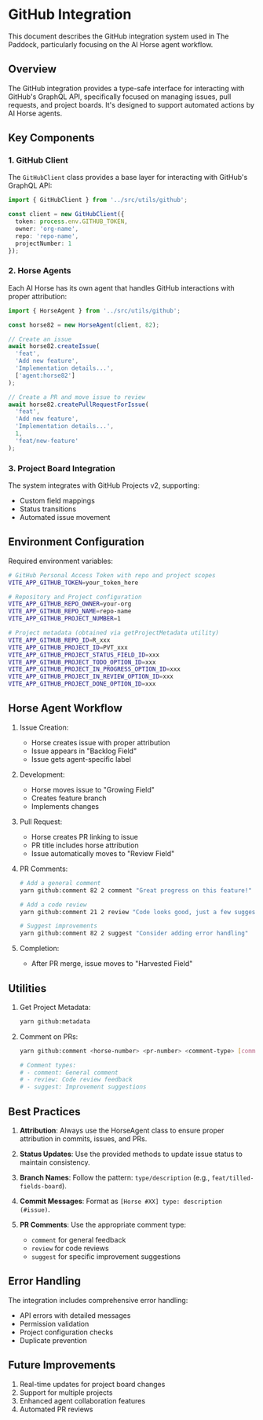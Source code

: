 # GitHub Integration

This document describes the GitHub integration system used in The Paddock, particularly focusing on the AI Horse agent workflow.

## Overview

The GitHub integration provides a type-safe interface for interacting with GitHub's GraphQL API, specifically focused on managing issues, pull requests, and project boards. It's designed to support automated actions by AI Horse agents.

## Key Components

### 1. GitHub Client

The `GitHubClient` class provides a base layer for interacting with GitHub's GraphQL API:

```typescript
import { GitHubClient } from '../src/utils/github';

const client = new GitHubClient({
  token: process.env.GITHUB_TOKEN,
  owner: 'org-name',
  repo: 'repo-name',
  projectNumber: 1
});
```

### 2. Horse Agents

Each AI Horse has its own agent that handles GitHub interactions with proper attribution:

```typescript
import { HorseAgent } from '../src/utils/github';

const horse82 = new HorseAgent(client, 82);

// Create an issue
await horse82.createIssue(
  'feat',
  'Add new feature',
  'Implementation details...',
  ['agent:horse82']
);

// Create a PR and move issue to review
await horse82.createPullRequestForIssue(
  'feat',
  'Add new feature',
  'Implementation details...',
  1,
  'feat/new-feature'
);
```

### 3. Project Board Integration

The system integrates with GitHub Projects v2, supporting:
- Custom field mappings
- Status transitions
- Automated issue movement

## Environment Configuration

Required environment variables:
```bash
# GitHub Personal Access Token with repo and project scopes
VITE_APP_GITHUB_TOKEN=your_token_here

# Repository and Project configuration
VITE_APP_GITHUB_REPO_OWNER=your-org
VITE_APP_GITHUB_REPO_NAME=repo-name
VITE_APP_GITHUB_PROJECT_NUMBER=1

# Project metadata (obtained via getProjectMetadata utility)
VITE_APP_GITHUB_REPO_ID=R_xxx
VITE_APP_GITHUB_PROJECT_ID=PVT_xxx
VITE_APP_GITHUB_PROJECT_STATUS_FIELD_ID=xxx
VITE_APP_GITHUB_PROJECT_TODO_OPTION_ID=xxx
VITE_APP_GITHUB_PROJECT_IN_PROGRESS_OPTION_ID=xxx
VITE_APP_GITHUB_PROJECT_IN_REVIEW_OPTION_ID=xxx
VITE_APP_GITHUB_PROJECT_DONE_OPTION_ID=xxx
```

## Horse Agent Workflow

1. Issue Creation:
   - Horse creates issue with proper attribution
   - Issue appears in "Backlog Field"
   - Issue gets agent-specific label

2. Development:
   - Horse moves issue to "Growing Field"
   - Creates feature branch
   - Implements changes

3. Pull Request:
   - Horse creates PR linking to issue
   - PR title includes horse attribution
   - Issue automatically moves to "Review Field"

4. PR Comments:
   ```bash
   # Add a general comment
   yarn github:comment 82 2 comment "Great progress on this feature!"

   # Add a code review
   yarn github:comment 21 2 review "Code looks good, just a few suggestions..."

   # Suggest improvements
   yarn github:comment 82 2 suggest "Consider adding error handling"
   ```

5. Completion:
   - After PR merge, issue moves to "Harvested Field"

## Utilities

1. Get Project Metadata:
   ```bash
   yarn github:metadata
   ```

2. Comment on PRs:
   ```bash
   yarn github:comment <horse-number> <pr-number> <comment-type> [comment]

   # Comment types:
   # - comment: General comment
   # - review: Code review feedback
   # - suggest: Improvement suggestions
   ```

## Best Practices

1. **Attribution**: Always use the HorseAgent class to ensure proper attribution in commits, issues, and PRs.

2. **Status Updates**: Use the provided methods to update issue status to maintain consistency.

3. **Branch Names**: Follow the pattern: `type/description` (e.g., `feat/tilled-fields-board`).

4. **Commit Messages**: Format as `[Horse #XX] type: description (#issue)`.

5. **PR Comments**: Use the appropriate comment type:
   - `comment` for general feedback
   - `review` for code reviews
   - `suggest` for specific improvement suggestions

## Error Handling

The integration includes comprehensive error handling:
- API errors with detailed messages
- Permission validation
- Project configuration checks
- Duplicate prevention

## Future Improvements

1. Real-time updates for project board changes
2. Support for multiple projects
3. Enhanced agent collaboration features
4. Automated PR reviews